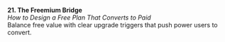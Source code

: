 **21. The Freemium Bridge**  
_How to Design a Free Plan That Converts to Paid_  
Balance free value with clear upgrade triggers that push power users to convert.
